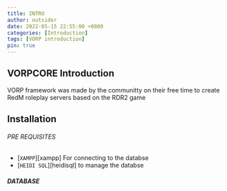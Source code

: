 ```yaml
---
title: INTRO
author: outsider
date: 2022-05-15 22:55:00 +0800
categories: [Introduction]
tags: [VORP introduction]
pin: true
---
```


## VORPCORE Introduction

VORP framework was made by the communitty on their free time to create RedM roleplay servers based on the RDR2 game 

## Installation

###### PRE REQUISITES
- [`XAMPP`][xampp] For connecting to the databse
- [`HEIDI SQL`][heidisql] to manage the databse

##### DATABASE




